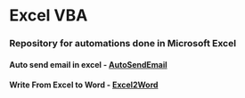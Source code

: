 # Excel VBA

### Repository for automations done in Microsoft Excel


#### Auto send email in excel - [AutoSendEmail](automatic_send_email.xlsm)
#### Write From Excel to Word - [Excel2Word](report)


